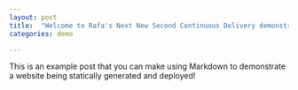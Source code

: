 ```yaml
---
layout: post
title:  "Welcome to Rafa's Next New Second Continuous Delivery demonstration!"
categories: demo

---
```


This is an example post that you can make using Markdown to demonstrate a website being statically generated and deployed!
